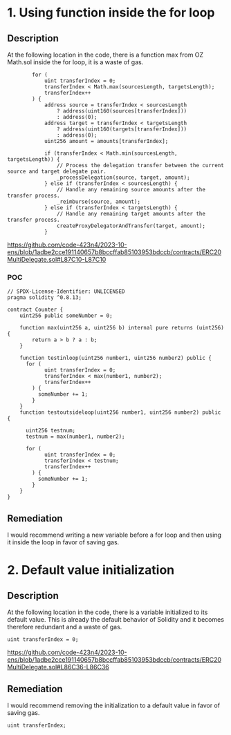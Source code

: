 # 1. Using function inside the for loop

## Description

At the following location in the code, there is a function max from OZ Math.sol inside the for loop, it is a waste of gas.

```
        for (
            uint transferIndex = 0;
            transferIndex < Math.max(sourcesLength, targetsLength);
            transferIndex++
        ) {
            address source = transferIndex < sourcesLength
                ? address(uint160(sources[transferIndex]))
                : address(0);
            address target = transferIndex < targetsLength
                ? address(uint160(targets[transferIndex]))
                : address(0);
            uint256 amount = amounts[transferIndex];

            if (transferIndex < Math.min(sourcesLength, targetsLength)) {
                // Process the delegation transfer between the current source and target delegate pair.
                _processDelegation(source, target, amount);
            } else if (transferIndex < sourcesLength) {
                // Handle any remaining source amounts after the transfer process.
                _reimburse(source, amount);
            } else if (transferIndex < targetsLength) {
                // Handle any remaining target amounts after the transfer process.
                createProxyDelegatorAndTransfer(target, amount);
            }
```

https://github.com/code-423n4/2023-10-ens/blob/1adbe2cce191140657b8bccffab85103953bdccb/contracts/ERC20MultiDelegate.sol#L87C10-L87C10

### POC

```
// SPDX-License-Identifier: UNLICENSED
pragma solidity ^0.8.13;

contract Counter {
    uint256 public someNumber = 0;

    function max(uint256 a, uint256 b) internal pure returns (uint256) {
        return a > b ? a : b;
    }

    function testinloop(uint256 number1, uint256 number2) public {
      for (
            uint transferIndex = 0;
            transferIndex < max(number1, number2);
            transferIndex++
        ) {
          someNumber += 1;
        }
    }
    function testoutsideloop(uint256 number1, uint256 number2) public {

      uint256 testnum; 
      testnum = max(number1, number2);

      for (
            uint transferIndex = 0;
            transferIndex < testnum;
            transferIndex++
        ) {
          someNumber += 1;
        }
    }
}
```

## Remediation

I would recommend writing a new variable before a for loop and then using it inside the loop in favor of saving gas.


# 2. Default value initialization

## Description

At the following location in the code, there is a variable initialized to its default value. This is already the default behavior of Solidity and it becomes therefore redundant and a waste of gas.

```
uint transferIndex = 0;
```

https://github.com/code-423n4/2023-10-ens/blob/1adbe2cce191140657b8bccffab85103953bdccb/contracts/ERC20MultiDelegate.sol#L86C36-L86C36

## Remediation

I would recommend removing the initialization to a default value in favor of saving gas.

```
uint transferIndex;
```